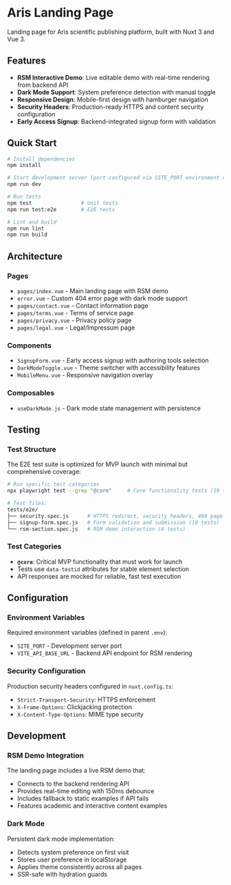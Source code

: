 # Aris Landing Page

Landing page for Aris scientific publishing platform, built with Nuxt 3 and Vue 3.

## Features

- **RSM Interactive Demo**: Live editable demo with real-time rendering from backend API
- **Dark Mode Support**: System preference detection with manual toggle
- **Responsive Design**: Mobile-first design with hamburger navigation
- **Security Headers**: Production-ready HTTPS and content security configuration
- **Early Access Signup**: Backend-integrated signup form with validation

## Quick Start

```bash
# Install dependencies
npm install

# Start development server (port configured via SITE_PORT environment variable)
npm run dev

# Run tests
npm test                # Unit tests
npm run test:e2e        # E2E tests

# Lint and build
npm run lint
npm run build
```

## Architecture

### Pages
- `pages/index.vue` - Main landing page with RSM demo
- `error.vue` - Custom 404 error page with dark mode support
- `pages/contact.vue` - Contact information page
- `pages/terms.vue` - Terms of service page  
- `pages/privacy.vue` - Privacy policy page
- `pages/legal.vue` - Legal/Impressum page

### Components
- `SignupForm.vue` - Early access signup with authoring tools selection
- `DarkModeToggle.vue` - Theme switcher with accessibility features
- `MobileMenu.vue` - Responsive navigation overlay

### Composables
- `useDarkMode.js` - Dark mode state management with persistence

## Testing

### Test Structure
The E2E test suite is optimized for MVP launch with minimal but comprehensive coverage:

```bash
# Run specific test categories
npx playwright test --grep "@core"     # Core functionality tests (19 tests)

# Test files:
tests/e2e/
├── security.spec.js      # HTTPS redirect, security headers, 404 page (5 tests)
├── signup-form.spec.js   # Form validation and submission (10 tests)  
└── rsm-section.spec.js   # RSM demo interaction (4 tests)
```

### Test Categories
- **`@core`**: Critical MVP functionality that must work for launch
- Tests use `data-testid` attributes for stable element selection
- API responses are mocked for reliable, fast test execution

## Configuration

### Environment Variables
Required environment variables (defined in parent `.env`):
- `SITE_PORT` - Development server port
- `VITE_API_BASE_URL` - Backend API endpoint for RSM rendering

### Security Configuration
Production security headers configured in `nuxt.config.ts`:
- `Strict-Transport-Security`: HTTPS enforcement
- `X-Frame-Options`: Clickjacking protection  
- `X-Content-Type-Options`: MIME type security

## Development

### RSM Demo Integration
The landing page includes a live RSM demo that:
- Connects to the backend rendering API
- Provides real-time editing with 150ms debounce
- Includes fallback to static examples if API fails
- Features academic and interactive content examples

### Dark Mode
Persistent dark mode implementation:
- Detects system preference on first visit
- Stores user preference in localStorage
- Applies theme consistently across all pages
- SSR-safe with hydration guards
